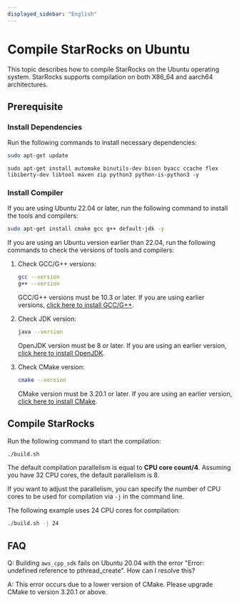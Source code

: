 ```yaml
---
displayed_sidebar: "English"
---
```


# Compile StarRocks on Ubuntu

This topic describes how to compile StarRocks on the Ubuntu operating system. StarRocks supports compilation on both X86_64 and aarch64 architectures.

## Prerequisite

### Install Dependencies

Run the following commands to install necessary dependencies:

```bash
sudo apt-get update
```

```
sudo apt-get install automake binutils-dev bison byacc ccache flex libiberty-dev libtool maven zip python3 python-is-python3 -y
```

### Install Compiler

If you are using Ubuntu 22.04 or later, run the following command to install the tools and compilers:

```bash
sudo apt-get install cmake gcc g++ default-jdk -y
```

If you are using an Ubuntu version earlier than 22.04, run the following commands to check the versions of tools and compilers:

1. Check GCC/G++ versions:

   ```bash
   gcc --version
   g++ --version
   ```

   GCC/G++ versions must be 10.3 or later. If you are using earlier versions, [click here to install GCC/G++](https://gcc.gnu.org/releases.html).

2. Check JDK version:

   ```bash
   java --version
   ```

   OpenJDK version must be 8 or later. If you are using an earlier version, [click here to install OpenJDK](https://openjdk.org/install).

3. Check CMake version:

   ```bash
   cmake --version
   ```

   CMake version must be 3.20.1 or later. If you are using an earlier version, [click here to install CMake](https://cmake.org/download).

## Compile StarRocks

Run the following command to start the compilation:

```bash
./build.sh
```

The default compilation parallelism is equal to **CPU core count/4**. Assuming you have 32 CPU cores, the default parallelism is 8.

If you want to adjust the parallelism, you can specify the number of CPU cores to be used for compilation via `-j` in the command line.

The following example uses 24 CPU cores for compilation:

```bash
./build.sh -j 24
```

## FAQ

Q: Building `aws_cpp_sdk` fails on Ubuntu 20.04 with the error "Error: undefined reference to pthread_create". How can I resolve this?

A: This error occurs due to a lower version of CMake. Please upgrade CMake to version 3.20.1 or above.
